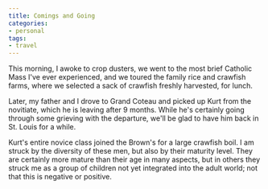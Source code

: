 ```yaml
---
title: Comings and Going
categories:
- personal
tags:
- travel
---
```


This morning, I awoke to crop dusters, we went to the most brief Catholic Mass I've ever experienced, and we toured the family rice and crawfish farms, where we selected a sack of crawfish freshly harvested, for lunch.

Later, my father and I drove to Grand Coteau and picked up Kurt from the novitiate, which he is leaving after 9 months.  While he's certainly going through some grieving with the departure, we'll be glad to have him back in St. Louis for a while.

Kurt's entire novice class joined the Brown's for a large crawfish boil.  I am struck by the diversity of these men, but also by their maturity level.  They are certainly more mature than their age in many aspects, but in others they struck me as a group of children not yet integrated into the adult world; not that this is negative or positive.
